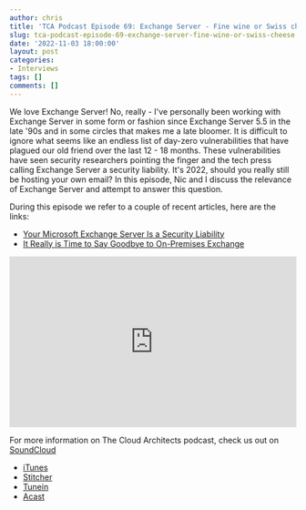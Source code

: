 ```yaml
---
author: chris
title: 'TCA Podcast Episode 69: Exchange Server - Fine wine or Swiss cheese?'
slug: tca-podcast-episode-69-exchange-server-fine-wine-or-swiss-cheese
date: '2022-11-03 18:00:00'
layout: post
categories:
- Interviews
tags: []
comments: []
---
```

We love Exchange Server! No, really - I've personally been working with Exchange Server in some form or fashion since Exchange Server 5.5 in the late '90s and in some circles that makes me a late bloomer. It is difficult to ignore what seems like an endless list of day-zero vulnerabilities that have plagued our old friend over the last 12 - 18 months. These vulnerabilities have seen security researchers pointing the finger and the tech press calling Exchange Server a security liability. It's 2022, should you really still be hosting your own email? In this episode, Nic and I discuss the relevance of Exchange Server and attempt to answer this question.

During this episode we refer to a couple of recent articles, here are the links:
*   [Your Microsoft Exchange Server Is a Security Liability](https://www.wired.com/story/microsoft-exchange-server-vulnerabilities/)
*   [It Really is Time to Say Goodbye to On-Premises Exchange](https://practical365.com/time-to-dump-exchange-server/)

<p><iframe width="100%" height="300" scrolling="no" frameborder="no" allow="autoplay" src="https://w.soundcloud.com/player/?url=https%3A//api.soundcloud.com/tracks/1376256718&color=%23ff5500&auto_play=false&hide_related=false&show_comments=true&show_user=true&show_reposts=false&show_teaser=true&visual=true"></iframe></p>

For more information on The Cloud Architects podcast, check us out on [SoundCloud](https://soundcloud.com/thecloudarchitects/)

*   [iTunes](https://itunes.apple.com/us/podcast/the-cloud-architects-podcast/id1264479296?mt=2)
*   [Stitcher](https://www.stitcher.com/podcast/the-cloud-architects/the-cloud-achitects)
*   [Tunein](https://tunein.com/radio/The-Cloud-Architects-Podcast-p1026315/)
*   [Acast](https://www.acast.com/thecloudarchitectspodcast)
